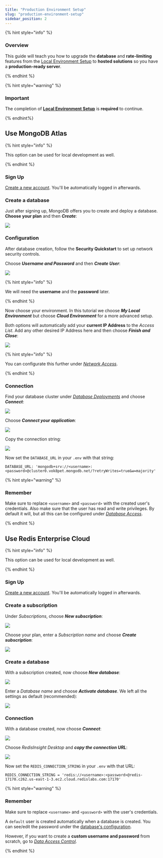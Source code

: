 ```yaml
---
title: "Production Environment Setup"
slug: "production-environment-setup"
sidebar_position: 2
---
```


{% hint style="info" %}

### Overview

This guide will teach you how to upgrade the **database** and **rate-limiting** features from the [Local Environment Setup](local-environment-setup.md) to **hosted solutions** so you have a **production-ready server**.

{% endhint %}

{% hint style="warning" %}

### Important

The completion of [**Local Environment Setup**](local-environment-setup.md) is **required** to continue.

{% endhint%}

## Use MongoDB Atlas

{% hint style="info" %}

This option can be used for local development as well.

{% endhint %}

### Sign Up

[Create a new account](https://account.mongodb.com/account/register). You'll be automatically logged in afterwards.

### Create a database

Just after signing up, MongoDB offers you to create and deploy a database. **Choose your plan** and then **_Create_**:

![](images/database-1.webp)

### Configuration

After database creation, follow the **Security Quickstart** to set up network security controls.

Choose **_Username and Password_** and then **_Create User_**:

![](images/database-2.webp)

{% hint style="info" %}

We will need the **username** and the **password** later.

{% endhint %}

Now choose your environment. In this tutorial we choose **_My Local Environment_** but choose **_Cloud Environment_** for a more advanced setup.

Both options will automatically add your **current IP Address** to the _Access List_. Add any other desired IP Address here and then choose **_Finish and Close_**:

![](images/database-3.webp)

{% hint style="info" %}

You can configurate this further under [_Network Access_](https://cloud.mongodb.com/v2/63ef51b2ca3fd8321c7a3817#/security/network/accessList).

{% endhint %}

### Connection

Find your database cluster under [_Database Deployments_](https://cloud.mongodb.com/v2/63ef51b2ca3fd8321c7a3817#/clusters) and choose **_Connect_**:

![](images/database-4.webp)

Choose **_Connect your application_**:

![](images/database-5.webp)

Copy the connection string:

![](images/database-6.webp)

Now set the `DATABASE_URL` in your `.env` with that string:

```shell
DATABASE_URL: 'mongodb+srv://<username>:<password>@cluster0.vok8pet.mongodb.net/?retryWrites=true&w=majority'
```

{% hint style="warning" %}

### Remember

Make sure to replace `<username>` and `<password>` with the created user's credentials. Also make sure that the user has read and write privileges. By default it will, but all this can be configured under [_Database Access_](https://cloud.mongodb.com/v2/63ef51b2ca3fd8321c7a3817#/security/database/users).

{% endhint %}

## Use Redis Enterprise Cloud

{% hint style="info" %}

This option can be used for local development as well.

{% endhint %}

### Sign Up

[Create a new account](https://redis.com/try-free/). You'll be automatically logged in afterwards.

### Create a subscription

Under _Subscriptions_, choose **_New subscription_**:

![](images/redis-1.webp)

Choose your plan, enter a _Subscription name_ and choose **_Create subscription_**:

![](images/redis-2.webp)

### Create a database

With a subscription created, now choose **_New database_**:

![](images/redis-3.webp)

Enter a _Database name_ and choose **_Activate database_**. We left all the settings as default (recommended):

![](images/redis-4.webp)

### Connection

With a database created, now choose **_Connect_**:

![](images/redis-5.webp)

Choose _RedisInsight Desktop_ and **_copy the connection URL_**:

![](images/redis-6.webp)

Now set the `REDIS_CONNECTION_STRING` in your `.env` with that URL:

```shell
REDIS_CONNECTION_STRING = 'redis://<username>:<password>@redis-17170.c262.us-east-1-3.ec2.cloud.redislabs.com:17170'
```

{% hint style="warning" %}

### Remember

Make sure to replace `<username>` and `<password>` with the user's credentials.

A `default` user is created automatically when a database is created. You can see/edit the password under the [database's configuration](https://app.redislabs.com/#/databases).

However, if you want to create a **custom username and password** from scratch, go to [_Data Access Control_](https://app.redislabs.com/#/data-access-control/users).

{% endhint %}
